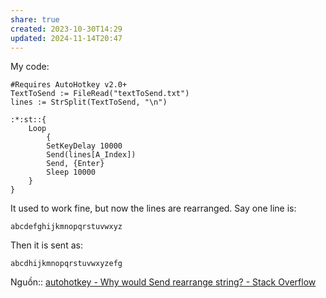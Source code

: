 ```yaml
---
share: true
created: 2023-10-30T14:29
updated: 2024-11-14T20:47
---
```

My code:

```AutoHotKey 
#Requires AutoHotkey v2.0+ 
TextToSend := FileRead("textToSend.txt")
lines := StrSplit(TextToSend, "\n")

:*:st::{
    Loop    
        {
        SetKeyDelay 10000
        Send(lines[A_Index])
        Send, {Enter}
        Sleep 10000
    }
}
```

It used to work fine, but now the lines are rearranged. Say one line is:
```
abcdefghijkmnopqrstuvwxyz
```

Then it is sent as:
```
abcdhijkmnopqrstuvwxyzefg
```
Nguồn:: [autohotkey - Why would Send rearrange string? - Stack Overflow](https://stackoverflow.com/q/79177808/3416774)